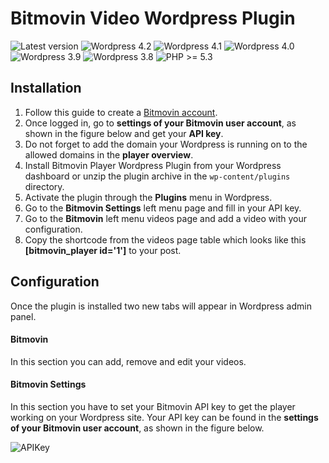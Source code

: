 # Bitmovin Video Wordpress Plugin

![Latest version](https://img.shields.io/badge/latest-0.5.0-green.svg)
![Wordpress 4.2](https://img.shields.io/badge/wordpress-4.2.x-blue.svg)
![Wordpress 4.1](https://img.shields.io/badge/wordpress-4.1.x-blue.svg)
![Wordpress 4.0](https://img.shields.io/badge/wordpress-4.0.x-blue.svg)
![Wordpress 3.9](https://img.shields.io/badge/wordpress-3.9.x-blue.svg)
![Wordpress 3.8](https://img.shields.io/badge/wordpress-3.8.x-blue.svg)
![PHP >= 5.3](https://img.shields.io/badge/php-%3E=5.3-green.svg)

Installation
--------

1. Follow this guide to create a [Bitmovin account](https://bitmovin.com/tutorials/get-started-bitmovin-html5-adaptive-player).
2. Once logged in, go to **settings of your Bitmovin user account**, as shown in the figure below and get your **API key**.
3. Do not forget to add the domain your Wordpress is running on to the allowed domains in the **player overview**.
5. Install Bitmovin Player Wordpress Plugin from your Wordpress dashboard or unzip the plugin archive in the `wp-content/plugins` directory.
6. Activate the plugin through the **Plugins** menu in Wordpress.
7. Go to the **Bitmovin Settings** left menu page and fill in your API key.
8. Go to the **Bitmovin** left menu videos page and add a video with your configuration.
9. Copy the shortcode from the videos page table which looks like this **[bitmovin_player id='1']** to your post.

Configuration
--------

Once the plugin is installed two new tabs will appear in Wordpress admin panel.

#### Bitmovin

In this section you can add, remove and edit your videos.

#### Bitmovin Settings

In this section you have to set your Bitmovin API key to get the player working on your Wordpress site.
Your API key can be found in the **settings of your Bitmovin user account**, as shown in the figure below.

![APIKey](https://cloudfront-prod.bitmovin.com/wp-content/uploads/2016/04/api-key.png)
